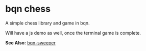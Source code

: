 # bqn chess

A simple chess library and game in bqn.

Will have a js demo as well, once the terminal game is complete.

**See Also:** [bqn-sweeper](https://dancek.github.io/bqnsweeper/)
